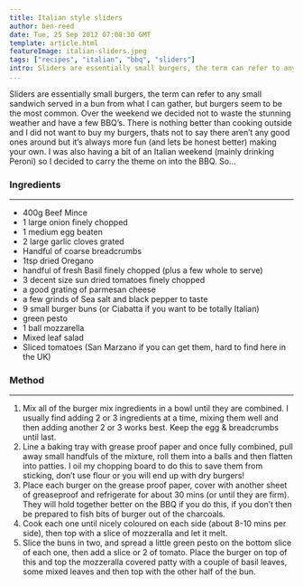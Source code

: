 ```yaml
---
title: Italian style sliders
author: ben-reed
date: Tue, 25 Sep 2012 07:08:30 GMT
template: article.html
featureImage: italian-sliders.jpeg
tags: ["recipes", "italian", "bbq", "sliders"]
intro: Sliders are essentially small burgers, the term can refer to any small sandwich served in a bun from what I can gather, but burgers seem to be the most common.
...
```


Sliders are essentially small burgers, the term can refer to any small sandwich served in a bun from what I can gather, but burgers seem to be the most common. Over the weekend we decided not to waste the stunning weather and have a few BBQ’s. There is nothing better than cooking outside and I did not want to buy my burgers, thats not to say there aren’t any good ones around but it’s always more fun (and lets be honest better) making your own. I was also having a bit of an Italian weekend (mainly drinking Peroni) so I decided to carry the theme on into the BBQ. So...

### Ingredients
---

* 400g Beef Mince
* 1 large onion finely chopped
* 1 medium egg beaten
* 2 large garlic cloves grated
* Handful of coarse breadcrumbs
* 1tsp dried Oregano
* handful of fresh Basil finely chopped (plus a few whole to serve)
* 3 decent size sun dried tomatoes finely chopped
* a good grating of parmesan cheese
* a few grinds of Sea salt and black pepper to taste
* 9 small burger buns (or Ciabatta if you want to be totally Italian)
* green pesto
* 1 ball mozzarella
* Mixed leaf salad
* Sliced tomatoes (San Marzano if you can get them, hard to find here in the UK)

### Method
---

1. Mix all of the burger mix ingredients in a bowl until they are combined. I usually find adding 2 or 3 ingredients at a time, mixing them well and then adding another 2 or 3 works best. Keep the egg & breadcrumbs until last.
2. Line a baking tray with grease proof paper and once fully combined, pull away small handfuls of the mixture, roll them into a balls and then flatten into patties. I oil my chopping board to do this to save them from sticking, don’t use flour or you will end up with dry burgers!
3. Place each burger on the grease proof paper, cover with another sheet of greaseproof and refrigerate for about 30 mins (or until they are firm). They will hold together better on the BBQ if you do this, if you don’t then be prepared to fish bits of burger out of the charcoals.
4. Cook each one until nicely coloured on each side (about 8-10 mins per side), then top with a slice of mozzeralla and let it melt.
5. Slice the buns in two, and spread a little green pesto on the bottom slice of each one, then add a slice or 2 of tomato. Place the burger on top of this and top the mozzeralla covered patty with a couple of basil leaves, some mixed leaves and then top with the other half of the bun.